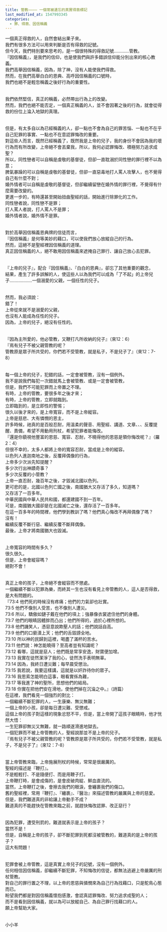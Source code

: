 ```yaml
---
title: 管教———— 一個常被遺忘的真實得救標記
last_modified_at: 1547993345
categories:
  - 罪、得救、因信稱義
---
```


一個真正得救的人，自然會結出果子來。<br>我們有很多方法可以用來判斷是否有得救的記號。<br>但今天，我們特別要來思考的，是一個很特殊的得救記號…………管教。<br><!--more-->『因信稱義』，是我們的信仰，也是使我們與許多錯誤信仰能分別出來的核心教義。<br>我們高舉因信稱義，因為，除了神，沒有人能使我們得救。<br>然而，在我們高舉白白的恩典、高呼因信稱義的口號時，<br>我們也絕不是輕忽稱義之後好行為的重要性。<br><br><br>我們依然堅信，真正的稱義，必然帶出行為上的改變。<br>然而，我們也絕不能否定，一個真正稱義的人，並不會因著之後的行為，就會從得救的份位上淪入地獄的真理。<br><br><br>但是，有太多自以為已經稱義的人，卻一點也不會為自己的罪苦惱、一點也不在乎自己犯罪的事實、一點也不在意認罪悔改的重要。<br>對這些人而言，既然已經稱義了，既然我是上帝的兒子，我的身份不會因為我的壞行為而有所改變，上帝絕不會丟棄我，所以，我何必認罪悔改、積極努力追求成聖？<br>所以，同性戀者可以自稱是虔敬的基督徒，但卻一直耽溺於同性戀的罪行裡不以為意；<br>脾氣暴躁的可以自稱是虔敬的基督徒，但卻一直惡毒地打人罵人攻擊人，也不覺得自己有什麼不對；<br>婚外情者可以自稱是虔敬的基督徒，但卻繼續留戀在婚外情的罪行裡，不覺得有什麼需要改變的。<br>更進一步的，有時還甚至開始扭曲聖經的話，開始進行除罪化的工作。<br>同性戀者說，同性戀不是罪；<br>打人罵人者說，打人罵人不是罪；<br>婚外情者說，婚外情不是罪。<br><br><br>對於高舉因信稱義恩典牌的信徒而言，<br>『因信稱義』是何等美妙的藉口，可以使我們放心放縱自己的行為。<br>然而，這絕不是聖經裡因信稱義的道理。<br>真正因信稱義的人，絕不敢用因信稱義來遮掩自己罪行、讓自己放心去犯罪。<br><br><br>『上帝的兒子』，配合『因信稱義』、『白白的恩典』，卻忘了其他重要的觀念，<br>結果，產生了許多誤解的人，使這些人以為我們可以成為「了不起」的上帝兒子………………一個溺愛的父親，一個任性的兒子。<br><br><br>然而，我必須說：<br>錯了！<br>上帝從來就不是溺愛的父親，<br>也沒有人能成為任性的兒子。<br>因為，上帝的兒子，絕沒有任性的。<br><br><br>『因為主所愛的，他必管教，又鞭打凡所收納的兒子』（來12：6）<br>『焉有兒子不被父親管教的呢？<br>管教原是眾子所共受的，你們若不受管教，就是私子，不是兒子了』（來12：7-8）<br><br><br>每一個上帝的兒子，犯錯的話，一定會被管教，沒有一個例外。<br>我不是說我們每犯一次錯就馬上會被管教、或是一定會被管教，<br>但是，我們不可能犯罪而上帝置之不理。<br>有時，上帝的管教，要很多年之後才來；<br>有時，上帝的管教，立即就臨到。<br>立即臨到的，是立即性的警惕；<br>很久以後才來的，是上帝寬容，而不是上帝縱容。<br>上帝是慈悲、大有憐憫的恩主，<br>許多時候，祂真的是百般忍耐，用溫柔的聲音、用聖經、講道、文章、、、反覆提醒、責備，希望不用動用刑杖，希望犯罪者能悔改。<br>『還是你藐視他豐富的恩慈、寬容、忍耐，不曉得他的恩慈是領你悔改呢？』（羅2：4）<br>但很不幸的，太多人都將上帝的寬容忍耐，當成是上帝的縱容。<br>以色列人進迦南地之後，反覆拜偶像的行為，<br>上帝多少次派先知提醒？<br>多少次行出神蹟奇事？<br>多少次反覆的小管教？<br>上帝一直忍耐，幾百年之後，才毀滅北國以色列。<br>更可悲的是，北國以色列亡國之後，南國猶大又存活了多久，知道嗎？<br>又存活了一百多年。<br>中華民國與中華人民共和國，都還建國不到一百年。<br>可是，南國猶大國卻是在北國滅亡之後，還存活了一百多年。<br>在這一百多年的時間裡，他們學到教訓了嗎？他們真心悔改不再拜偶像了嗎？<br>沒有！<br>繼續反覆不斷行惡、繼續反覆不斷拜偶像。<br>最後，上帝才將南國猶大也毀滅。<br><br><br>上帝寬容的時間有多久？<br>很久很久。<br>但是，上帝會縱容嗎？<br>絕對不會！<br><br><br>真正上帝的孩子，上帝絕不會縱容而不懲處。<br>一個繼續不斷以犯罪為樂，而終其一生也沒有看見上帝管教的人，這人是否得救，是大有問題的。<br>『73:4 他們死的時候沒有疼痛；他們的力氣卻也壯實。<br>73:5 他們不像別人受苦，也不像別人遭災。<br>73:6 所以，驕傲如鏈子戴在他們的項上；強暴像衣裳遮住他們的身體。<br>73:7 他們的眼睛因體胖而凸出；他們所得的，過於心裡所想的。<br>73:8 他們譏笑人，憑惡意說欺壓人的話；他們說話自高。<br>73:9 他們的口褻瀆上天；他們的舌毀謗全地。<br>73:10 所以神的民歸到這裡，喝盡了滿杯的苦水。<br>73:11 他們說：神怎能曉得？至高者豈有知識呢？<br>73:12 看哪，這就是惡人；他們既是常享安逸，財寶便加增。<br>73:13 我實在徒然潔淨了我的心，徒然洗手表明無辜。<br>73:14 因為，我終日遭災難；每早晨受懲治。<br>73:15 我若說，我要這樣講，這就是以奸詐待你的眾子。<br>73:16 我思索怎能明白這事，眼看實係為難，<br>73:17 等我進了神的聖所，思想他們的結局。<br>73:18 你實在把他們安在滑地，使他們掉在沉淪之中。』（詩篇）<br>在這裡，我們看見一個強烈的對比：<br>一個繼續不斷犯罪的人，一生康樂、無災無難；<br>一個上帝的小孩，卻是每日遭災難、受懲戒。<br>這個上帝的孩子對這樣的現象忿怒不平，但是，當上帝開了這孩子眼睛時，他才恍然大悟：<br>一生犯罪卻無災又無難，就一路順遂滑進地獄去。<br>一個犯罪而不被上帝管教的人，聖經說那並不是上帝的兒子。<br>『焉有兒子不被父親管教的呢？管教原是眾子所共受的，你們若不受管教，就是私子，不是兒子了』（來12：7-8）<br><br><br>當上帝管教來臨，上帝施展刑杖的時候，常常是很嚴厲的。<br>聖經的描述是『鞭打』。<br>不是輕輕打、不是隨便打、而是用鞭子打。<br>上帝鞭打時，是會成傷的，是會皮破肉綻、鮮血直流的。<br>當然，上帝鞭打之後，會擦去我們的眼淚，會纏裹我們的傷口。<br>舊約聖經裡，常用『鞭打』、『纏裹』、『醫治』來描述管教的嚴厲與上帝的慈愛。<br>但是，我們難道真的非給讓上帝動手不成？<br>難道真的不能趕快在管教來臨之前，就趕快悔改認罪、改正惡行？<br><br><br>因為犯罪，遭受刑罰的，難道就表示是上帝的孩子？<br>當然不是！<br>但是，自稱是上帝的孩子，卻不斷犯罪到死都沒被管教的，難道真的是上帝的孩子？<br>這大有問題！<br><br><br>犯罪會被上帝管教，這是真實上帝兒子的記號，沒有一個例外。<br>任何相信因信稱義，卻繼續不斷犯罪，不知悔改的信徒，都無法逃避上帝嚴厲的刑杖管教。<br>對自己的罪行置之不理，以上帝的恩慈與憐憫來為自己行為找藉口，只是鴕鳥心態而已。<br>盼望我們都是對因信稱義懷抱感激，會認真認罪悔改、努力追求成聖的人；<br>而不是看到因信稱義，就以為可以放縱自己、為自己罪行找藉口的人。<br>願上帝幫助大家。<br><br><br>小小羊<br><br>

